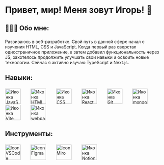 
<h1>Привет, мир! Меня зовут Игорь! 👋</h1>

###

<h2>👨🏻‍💻 Обо мне:</h2>

###

<p>Развиваюсь в веб-разработке. Свой путь в данной сфере начал с изучения HTML, CSS и JavaScript. Когда первый раз сверстал одностраничное приложение, а затем добавил функциональность через JS, захотелось продолжить улучшать свои навыки и освоить новые технологии.  Сейчас я активно изучаю TypeScript и Next.js.</p>

###

<h2>Навыки:</h2>

###

<div>
 <img src="https://cdn-icons-png.flaticon.com/128/919/919828.png" height="50" alt="Иконка JavaScript" />
 <img width="25" />
 <img src="https://cdn-icons-png.flaticon.com/128/331/331395.png" height="50" alt="Иконка HTML" />
 <img width="25" />
 <img src="https://cdn-icons-png.flaticon.com/128/331/331383.png" height="50" alt="Иконка CSS" />
 <img width="25" />
 <img src="https://cdn-icons-png.flaticon.com/128/7690/7690119.png" height="50" alt="Иконка React" />
 <img width="25" />
 <img src="https://cdn-icons-png.flaticon.com/128/4494/4494740.png" height="50" alt="Иконка Git" />
 <img width="25" />
 <img src="https://cdn.icon-icons.com/icons2/2415/PNG/512/mongodb_plain_wordmark_logo_icon_146423.png"
  height="50" alt="Иконка mongoDB" />
 <img width="25" />
 <img src="https://icon.icepanel.io/Technology/svg/Vite.js.svg" height="50" alt="Иконка Vite" />
 <img width="25" />
 <img src="https://img.icons8.com/?size=160&id=wVJpB2PxiBBL&format=png" height="50" alt="Иконка webpack" />
 <img width="25" />
</div>

###

<h2>Инструменты:</h2>

###

<div>
 <img src="https://img.icons8.com/?size=96&id=9OGIyU8hrxW5&format=png" height="50" alt="Icon VSCode" />
 <img width="25" />
 <img src="https://img.icons8.com/?size=96&id=zfHRZ6i1Wg0U&format=png" height="50" alt="Icon Figma" />
 <img width="25" />
 <img src="https://w7.pngwing.com/pngs/613/411/png-transparent-miro-app-logo-tech-companies-thumbnail.png" height="50" alt="Icon Miro" />
 <img width="25" />
 <img src="https://img.icons8.com/?size=96&id=F6H2fsqXKBwH&format=png" height="50" alt="Иконка Notion" />
 <img width="25" />
</div>
